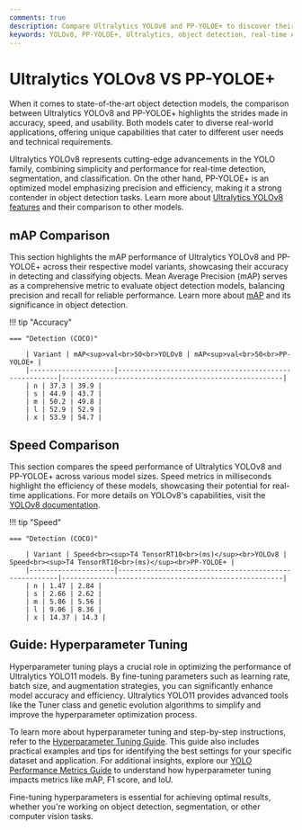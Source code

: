 ```yaml
---
comments: true
description: Compare Ultralytics YOLOv8 and PP-YOLOE+ to discover their strengths in object detection, real-time AI, and edge AI applications. Explore how these models excel in computer vision tasks with a focus on speed, accuracy, and flexibility for diverse use cases.
keywords: YOLOv8, PP-YOLOE+, Ultralytics, object detection, real-time AI, edge AI, computer vision, YOLO models, AI comparison
---
```


# Ultralytics YOLOv8 VS PP-YOLOE+

When it comes to state-of-the-art object detection models, the comparison between Ultralytics YOLOv8 and PP-YOLOE+ highlights the strides made in accuracy, speed, and usability. Both models cater to diverse real-world applications, offering unique capabilities that cater to different user needs and technical requirements.

Ultralytics YOLOv8 represents cutting-edge advancements in the YOLO family, combining simplicity and performance for real-time detection, segmentation, and classification. On the other hand, PP-YOLOE+ is an optimized model emphasizing precision and efficiency, making it a strong contender in object detection tasks. Learn more about [Ultralytics YOLOv8 features](https://docs.ultralytics.com/models/yolov8/) and their comparison to other models.

## mAP Comparison

This section highlights the mAP performance of Ultralytics YOLOv8 and PP-YOLOE+ across their respective model variants, showcasing their accuracy in detecting and classifying objects. Mean Average Precision (mAP) serves as a comprehensive metric to evaluate object detection models, balancing precision and recall for reliable performance. Learn more about [mAP](https://www.ultralytics.com/glossary/mean-average-precision-map) and its significance in object detection.

!!! tip "Accuracy"

    === "Detection (COCO)"

    	| Variant | mAP<sup>val<br>50<br>YOLOv8 | mAP<sup>val<br>50<br>PP-YOLOE+ |
    	|---------------------|-------------------------------------------------------|-------------------------------------------------------|
    	| n | 37.3 | 39.9 |
    	| s | 44.9 | 43.7 |
    	| m | 50.2 | 49.8 |
    	| l | 52.9 | 52.9 |
    	| x | 53.9 | 54.7 |


## Speed Comparison

This section compares the speed performance of Ultralytics YOLOv8 and PP-YOLOE+ across various model sizes. Speed metrics in milliseconds highlight the efficiency of these models, showcasing their potential for real-time applications. For more details on YOLOv8's capabilities, visit the [YOLOv8 documentation](https://docs.ultralytics.com/models/yolov8/).

!!! tip "Speed"

    === "Detection (COCO)"

    	| Variant | Speed<br><sup>T4 TensorRT10<br>(ms)</sup><br>YOLOv8 | Speed<br><sup>T4 TensorRT10<br>(ms)</sup><br>PP-YOLOE+ |
    	|---------------------|-------------------------------------------------------|-------------------------------------------------------|
    	| n | 1.47 | 2.84 |
    	| s | 2.66 | 2.62 |
    	| m | 5.86 | 5.56 |
    	| l | 9.06 | 8.36 |
    	| x | 14.37 | 14.3 |

## Guide: Hyperparameter Tuning

Hyperparameter tuning plays a crucial role in optimizing the performance of Ultralytics YOLO11 models. By fine-tuning parameters such as learning rate, batch size, and augmentation strategies, you can significantly enhance model accuracy and efficiency. Ultralytics YOLO11 provides advanced tools like the Tuner class and genetic evolution algorithms to simplify and improve the hyperparameter optimization process.

To learn more about hyperparameter tuning and step-by-step instructions, refer to the [Hyperparameter Tuning Guide](https://docs.ultralytics.com/guides/hyperparameter-tuning/). This guide also includes practical examples and tips for identifying the best settings for your specific dataset and application. For additional insights, explore our [YOLO Performance Metrics Guide](https://docs.ultralytics.com/guides/yolo-performance-metrics/) to understand how hyperparameter tuning impacts metrics like mAP, F1 score, and IoU.

Fine-tuning hyperparameters is essential for achieving optimal results, whether you're working on object detection, segmentation, or other computer vision tasks.
